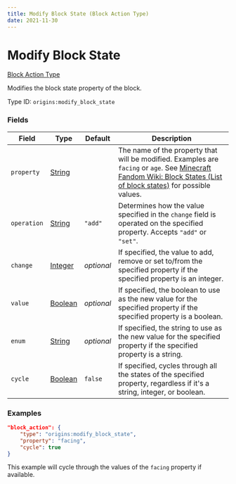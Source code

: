```yaml
---
title: Modify Block State (Block Action Type)
date: 2021-11-30
---
```


# Modify Block State

[Block Action Type](../block_action_types.md)

Modifies the block state property of the block.

Type ID: `origins:modify_block_state`


### Fields

Field | Type | Default | Description
------|------|---------|-------------
`property` | [String](../data_types/string.md) | | The name of the property that will be modified. Examples are `facing` or `age`. See [Minecraft Fandom Wiki: Block States (List of block states)](https://minecraft.fandom.com/wiki/Block_states#List_of_block_states) for possible values.
`operation` | [String](../data_types/string.md) | `"add"` | Determines how the value specified in the `change` field is operated on the specified property. Accepts `"add"` or `"set"`.
`change` | [Integer](../data_types/integer.md) | _optional_ | If specified, the value to add, remove or set to/from the specified property if the specified property is an integer.
`value` | [Boolean](../data_types/boolean.md) | _optional_ | If specified, the boolean to use as the new value for the specified property if the specified property is a boolean.
`enum` | [String](../data_types/string.md) | _optional_ | If specified, the string to use as the new value for the specified property if the specified property is a string.
`cycle` | [Boolean](../data_types/boolean.md) | `false` | If specified, cycles through all the states of the specified property, regardless if it's a string, integer, or boolean.


### Examples

```json
"block_action": {
	"type": "origins:modify_block_state",
	"property": "facing",
	"cycle": true
}
```

This example will cycle through the values of the `facing` property if available.
